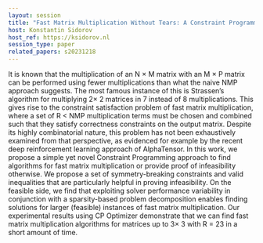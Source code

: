 ```yaml
---
layout: session
title: "Fast Matrix Multiplication Without Tears: A Constraint Programming Approach"
host: Konstantin Sidorov
host_ref: https://ksidorov.nl
session_type: paper
related_papers: s20231218
---
```


It is known that the multiplication of an N × M matrix with an M × P matrix can be performed using fewer multiplications than what the naive NMP approach suggests. The most famous instance of this is Strassen’s algorithm for multiplying 2× 2 matrices in 7 instead of 8 multiplications. This gives rise to the constraint satisfaction problem of fast matrix multiplication, where a set of R < NMP multiplication terms must be chosen and combined such that they satisfy correctness constraints on the output matrix. Despite its highly combinatorial nature, this problem has not been exhaustively examined from that perspective, as evidenced for example by the recent deep reinforcement learning approach of AlphaTensor. In this work, we propose a simple yet novel Constraint Programming approach to find algorithms for fast matrix multiplication or provide proof of infeasibility otherwise. We propose a set of symmetry-breaking constraints and valid inequalities that are particularly helpful in proving infeasibility. On the feasible side, we find that exploiting solver performance variability in conjunction with a sparsity-based problem decomposition enables finding solutions for larger (feasible) instances of fast matrix multiplication. Our experimental results using CP Optimizer demonstrate that we can find fast matrix multiplication algorithms for matrices up to 3× 3 with R = 23 in a short amount of time.
